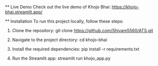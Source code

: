 ** Live Demo
Check out the live demo of Khojo Bhai: https://khojo-bhai.streamlit.app/

** Installation
To run this project locally, follow these steps:

1.  Clone the repository: git clone https://github.com/Shivam5560/ATS.git

2.  Navigate to the project directory:  cd khojo-bhai

3.  Install the required dependencies: pip install -r requirements.txt

4.  Run the Streamlit app: streamlit run khojo_app.py
